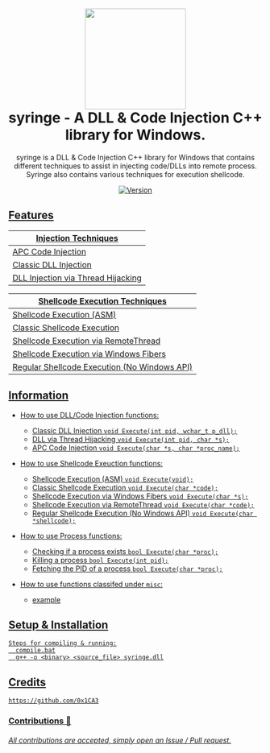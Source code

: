 <h1 align="center">
	<img src="https://www.pngrepo.com/png/270132/512/health-clinic-syringe.png" width="200px"><br>
    syringe - A DLL & Code Injection C++ library for Windows.
</h1>
<p align="center">
    syringe is a DLL & Code Injection C++ library for Windows that contains
    different techniques to assist in injecting code/DLLs into remote process. Syringe
    also contains various techniques for execution shellcode.
</p>

<p align="center">
	<a href="https://deno.land" target="_blank">
    	<img src="https://img.shields.io/badge/Version-1.0.0-7DCDE3?style=for-the-badge" alt="Version">
</p>

## Features
Injection Techniques |
------------------------ |
APC Code Injection |
Classic DLL Injection |
DLL Injection via Thread Hijacking |

Shellcode Execution Techniques |
------------------------------ |
Shellcode Execution (ASM) |
Classic Shellcode Execution |
Shellcode Execution via RemoteThread |
Shellcode Execution via Windows Fibers |
Regular Shellcode Execution (No Windows API) |

## Information
- How to use DLL/Code Injection functions:
  * Classic DLL Injection ```void Execute(int pid, wchar_t p_dll);```
  * DLL via Thread Hijacking ```void Execute(int pid, char *s);```
  * APC Code Injection ```void Execute(char *s, char *proc_name);```
	
- How to use Shellcode Exeuction functions:
  * Shellcode Execution (ASM) ```void Execute(void);```
  * Classic Shellcode Execution ```void Execute(char *code);```
  * Shellcode Execution via Windows Fibers ```void Execute(char *s);```
  * Shellcode Execution via RemoteThread ```void Execute(char *code);```
  * Regular Shellcode Execution (No Windows API) ```void Execute(char *shellcode);```

- How to use Process functions:
  * Checking if a process exists ```bool Execute(char *proc);```
  * Killing a process ```bool Execute(int pid);```
  * Fetching the PID of a process ```bool Execute(char *proc);```

- How to use functions classifed under `misc`:
  * example
## Setup & Installation
```
Steps for compiling & running:
  compile.bat
  g++ -o <binary> <source_file> syringe.dll
```

## Credits
```
https://github.com/0x1CA3
```
### Contributions 🎉
###### All contributions are accepted, simply open an Issue / Pull request.

